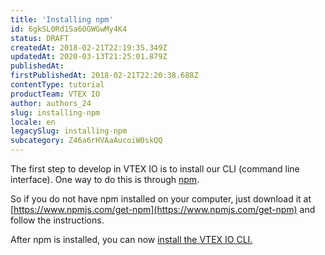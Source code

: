 ```yaml
---
title: 'Installing npm'
id: 6gkSL0Rd1Sa6OGWGwMy4K4
status: DRAFT
createdAt: 2018-02-21T22:19:35.349Z
updatedAt: 2020-03-13T21:25:01.879Z
publishedAt: 
firstPublishedAt: 2018-02-21T22:20:38.688Z
contentType: tutorial
productTeam: VTEX IO
author: authors_24
slug: installing-npm
locale: en
legacySlug: installing-npm
subcategory: Z46a6rHVAaAucoiW0skQQ
---
```


The first step to develop in VTEX IO is to install our CLI (command line interface). One way to do this is through [npm](https://www.npmjs.com).

So if you do not have npm installed on your computer, just download it at [https://www.npmjs.com/get-npm](https://www.npmjs.com/get-npm) and follow the instructions.

After npm is installed, you can now [install the VTEX IO CLI.](/en/tutorial/installing-vtex-io-cli)
